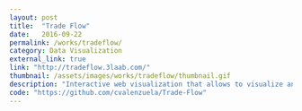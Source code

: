 ```yaml
---
layout: post
title:  "Trade Flow"
date:   2016-09-22
permalink: /works/tradeflow/
category: Data Visualization
external_link: true
link: "http://tradeflow.3laab.com/"
thumbnail: /assets/images/works/tradeflow/thumbnail.gif
description: "Interactive web visualization that allows to visualize and listen to economic trade data between countries. Using data from the UN. Built with p5.js, Mappa.js, tone.js and Mapboxgl"
code: "https://github.com/cvalenzuela/Trade-Flow"
---
```


